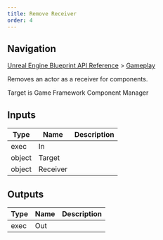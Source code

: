 ```yaml
---
title: Remove Receiver
order: 4
---
```

## Navigation

[Unreal Engine Blueprint API Reference](https://dev.epicgames.com/documentation/en-us/unreal-engine/BlueprintAPI) > [Gameplay](https://dev.epicgames.com/documentation/en-us/unreal-engine/BlueprintAPI/Gameplay)

Removes an actor as a receiver for components.

Target is Game Framework Component Manager

## Inputs

| Type | Name | Description |
| --- | --- | --- |
| exec | In |  |
| object | Target |  |
| object | Receiver |  |

## Outputs

| Type | Name | Description |
| --- | --- | --- |
| exec | Out |  |
